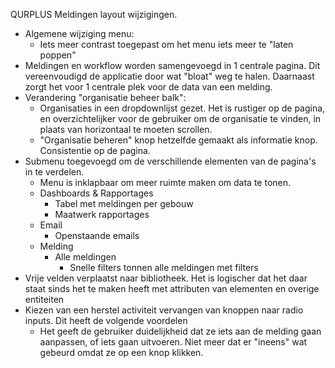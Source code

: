QURPLUS Meldingen layout wijzigingen. 
- Algemene wijziging menu:
	- Iets meer contrast toegepast om het menu iets meer te "laten poppen"
- Meldingen en workflow worden samengevoegd in 1 centrale pagina. Dit vereenvoudigd de applicatie door wat "bloat" weg te halen. Daarnaast zorgt het voor 1 centrale plek voor de data van een melding. 
- Verandering "organisatie beheer balk":
	- Organisaties in een dropdownlijst gezet. Het is rustiger op de pagina, en overzichtelijker voor de gebruiker om de organisatie te vinden, in plaats van horizontaal te moeten scrollen. 
	- "Organisatie beheren" knop hetzelfde gemaakt als informatie knop. Consistentie op de pagina. 
- Submenu toegevoegd om de verschillende elementen van de pagina's in te verdelen.
	- Menu is inklapbaar om meer ruimte maken om data te tonen.
	- Dashboards & Rapportages
		- Tabel met meldingen per gebouw
		- Maatwerk rapportages
	- Email 
		- Openstaande emails
	- Melding
		- Alle meldingen
			- Snelle filters tonnen alle meldingen met filters
- Vrije velden verplaatst naar bibliotheek. Het is logischer dat het daar staat sinds het te maken heeft met attributen van elementen en overige entiteiten
- Kiezen van een herstel activiteit vervangen van knoppen naar radio inputs. Dit heeft de volgende voordelen
	- Het geeft de gebruiker duidelijkheid dat ze iets aan de melding gaan aanpassen, of iets gaan uitvoeren. Niet meer dat er "ineens" wat gebeurd omdat ze op een knop klikken.